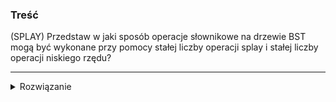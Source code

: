 ### Treść
(SPLAY)
Przedstaw w jaki sposób operacje słownikowe na drzewie BST mogą być wykonane przy pomocy stałej liczby operacji splay i stałej liczby operacji niskiego rzędu?

------
<details><summary>Rozwiązanie</summary>
<p>
    
`find(x)` - wystarczy wykonać operację splay na `x` a potem pobrać jego wartość z korzenia

`insert(x)` - wykonujemy operację `splay(x)`, która znajduje najbliższą wartość aktualnie przetrzymywaną w słowniku dla `x` którą nazwiemy `y`. W tym momencie `y` jest rootem.
Teraz mamy dwa przypadki do rozważenia:
* Jeśli `x > y` to `x.right = y.right` oraz `x.left = y`, gdzie `.right` i `.left` to odpowiednio lewy i prawy syn danego wierzchołka.
    
    **przed wykonaniem tego punktu gdzie `x=7 i y=6`** 
    ![](https://i.imgur.com/5kJK3ZG.png)
    **po**
    ![](https://i.imgur.com/jBb8w4v.png)
* Jeśli `x < y` analogicznie do powyższego punktu

`delete(x)` - robimy `splay(x)`, zapamiętujemy `a - lewe poddrzewo x` oraz `b - prawe poddrzewo x`, a następnie usuwamy `x`. Robimy `splay(x)` na `a`, znajdujemy klucz `y`. Widzimy, że `y` jest największą wartością w `a` i nie ma mniejszej w `b`. W takim razie `y` staje się nowym korzeniem, gdzie `a` to jego lewe a `b` prawe poddrzewo
    
